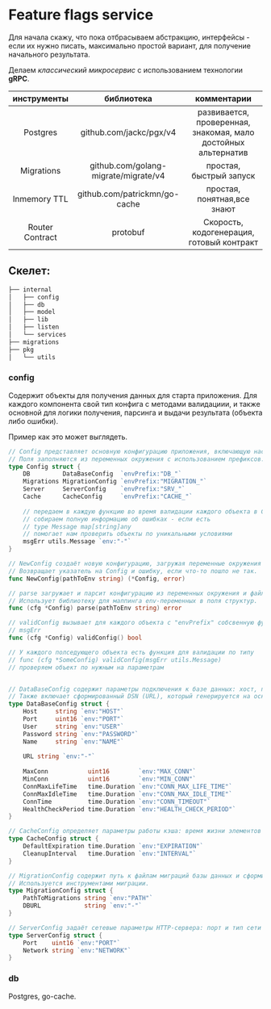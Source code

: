 # Feature flags service

Для начала скажу, что пока отбрасываем абстракцию, интерфейсы - если их нужно писать, максимально простой вариант, для получение начального результата.

Делаем _классический микросервис_ с использованием технологии **gRPC**.

|   инструменты   |              библиотека              |                          комментарии                           |
|:---------------:|:------------------------------------:|:--------------------------------------------------------------:|
|    Postgres     |       github.com/jackc/pgx/v4        | развивается, проверенная, знакомая, мало достойных альтернатив |
|   Migrations    | github.com/golang-migrate/migrate/v4 |                    простая, быстрый запуск                     |
|  Inmemory TTL   |    github.com/patrickmn/go-cache     |                  простая, понятная,все знают                   |
| Router Contract |       protobuf                       |           Скорость, кодогенерация, готовый контракт            |

## Cкелет:
```txt
├── internal
│   ├── config
│   ├── db
│   ├── model
│   ├── lib
│   ├── listen
│   └── services
├── migrations
├── pkg
│   └── utils
```

### config 
Содержит объекты для получения данных для старта приложения. Для каждого компонента свой тип конфига с методами валидациии, и также основной для логики получения, парсинга и выдачи результата (объекта либо ошибки).

Пример как это может выглядеть.
```go
// Config представляет основную конфигурацию приложения, включающую настройки базы данных, миграций, сервера и кэша.
// Поля заполняются из переменных окружения с использованием префиксов.
type Config struct {
    DB         DataBaseConfig  `envPrefix:"DB_"`
    Migrations MigrationConfig `envPrefix:"MIGRATION_"`
    Server     ServerConfig    `envPrefix:"SRV_"`
    Cache      CacheConfig     `envPrefix:"CACHE_"`
    
    // передаем в каждую функцию во время валидации каждого объекта в Config
    // собираем полную информацию об ошибках - если есть
    // type Message map[string]any
	// помогает нам проверить объекты по уникальными условиями
    msgErr utils.Message `env:"-"`
}

// NewConfig создаёт новую конфигурацию, загружая переменные окружения из указанного файла.
// Возвращает указатель на Config и ошибку, если что-то пошло не так.
func NewConfig(pathToEnv string) (*Config, error)

// parse загружает и парсит конфигурацию из переменных окружения и файла .env.
// Использует библиотеку для маппинга env-переменных в поля структур.
func (cfg *Config) parse(pathToEnv string) error

// validConfig вызывает для каждого объекта с "envPrefix" собсвенную функцию для валидации передвая в каждую
// msgErr
func (cfg *Config) validConfig() bool

// У каждого полседующего объекта есть функция для валидации по типу
// func (cfg *SomeConfig) validConfig(msgErr utils.Message)
// проверяем объект по нужным на параметрам


// DataBaseConfig содержит параметры подключения к базе данных: хост, порт, учетные данные, пул соединений и таймауты.
// Также включает сформированный DSN (URL), который генерируется на основе этих параметров.
type DataBaseConfig struct {
    Host     string `env:"HOST"`
    Port     uint16 `env:"PORT"`
    User     string `env:"USER"`
    Password string `env:"PASSWORD"`
    Name     string `env:"NAME"`
    
    URL string `env:"-"`
    
    MaxConn           uint16        `env:"MAX_CONN"`
    MinConn           uint16        `env:"MIN_CONN"`
    ConnMaxLifeTime   time.Duration `env:"CONN_MAX_LIFE_TIME"`
    ConnMaxIdleTime   time.Duration `env:"CONN_MAX_IDLE_TIME"`
    ConnTime          time.Duration `env:"CONN_TIMEOUT"`
    HealthCheckPeriod time.Duration `env:"HEALTH_CHECK_PERIOD"`
}

// CacheConfig определяет параметры работы кэша: время жизни элементов и интервал очистки устаревших записей.
type CacheConfig struct {
    DefaultExpiration time.Duration `env:"EXPIRATION"`
    CleanupInterval   time.Duration `env:"INTERVAL"`
}

// MigrationConfig содержит путь к файлам миграций базы данных и сформированный URL для подключения (не из env).
// Используется инструментами миграции.
type MigrationConfig struct {
    PathToMigrations string `env:"PATH"`
    DBURL            string `env:"-"`
}

// ServerConfig задаёт сетевые параметры HTTP-сервера: порт и тип сети (обычно "tcp").
type ServerConfig struct {
    Port    uint16 `env:"PORT"`
    Network string `env:"NETWORK"`
}
```
### db
Postgres, go-cache. 





